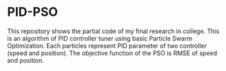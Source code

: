 # PID-PSO

This repository shows the partial code of my final research in college.
This is an algorithm of PID controller tuner using basic Particle Swarm Optimization. Each particles represent PID parameter of two controller (speed and position). The objective function of the PSO is RMSE of speed and position. 
